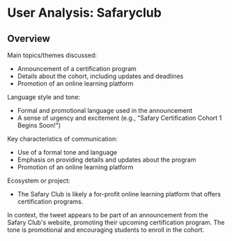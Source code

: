 # User Analysis: Safaryclub

## Overview

Main topics/themes discussed:

* Announcement of a certification program
* Details about the cohort, including updates and deadlines
* Promotion of an online learning platform

Language style and tone:
* Formal and promotional language used in the announcement
* A sense of urgency and excitement (e.g., "Safary Certification Cohort 1 Begins Soon!")

Key characteristics of communication:

* Use of a formal tone and language
* Emphasis on providing details and updates about the program
* Promotion of an online learning platform

Ecosystem or project:
* The Safary Club is likely a for-profit online learning platform that offers certification programs.

In context, the tweet appears to be part of an announcement from the Safary Club's website, promoting their upcoming certification program. The tone is promotional and encouraging students to enroll in the cohort.